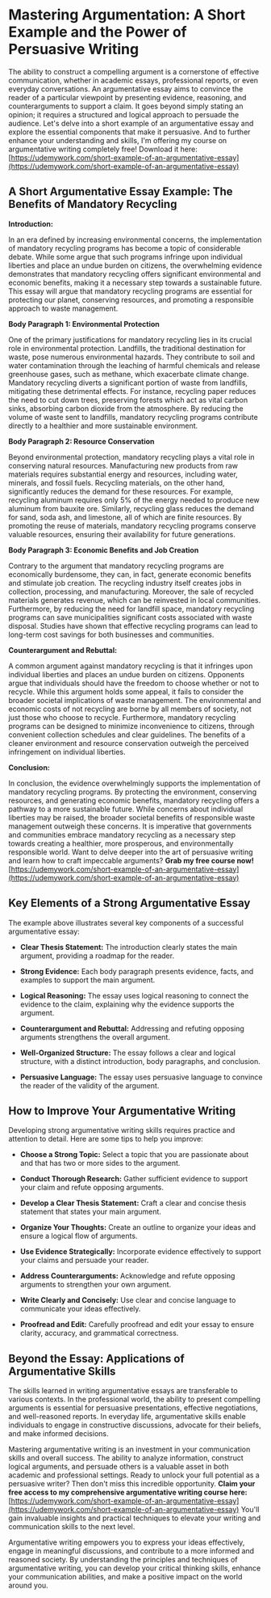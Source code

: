 # Mastering Argumentation: A Short Example and the Power of Persuasive Writing

The ability to construct a compelling argument is a cornerstone of effective communication, whether in academic essays, professional reports, or even everyday conversations. An argumentative essay aims to convince the reader of a particular viewpoint by presenting evidence, reasoning, and counterarguments to support a claim. It goes beyond simply stating an opinion; it requires a structured and logical approach to persuade the audience. Let's delve into a short example of an argumentative essay and explore the essential components that make it persuasive. And to further enhance your understanding and skills, I'm offering my course on argumentative writing completely free! Download it here: [https://udemywork.com/short-example-of-an-argumentative-essay](https://udemywork.com/short-example-of-an-argumentative-essay)

## A Short Argumentative Essay Example: The Benefits of Mandatory Recycling

**Introduction:**

In an era defined by increasing environmental concerns, the implementation of mandatory recycling programs has become a topic of considerable debate. While some argue that such programs infringe upon individual liberties and place an undue burden on citizens, the overwhelming evidence demonstrates that mandatory recycling offers significant environmental and economic benefits, making it a necessary step towards a sustainable future. This essay will argue that mandatory recycling programs are essential for protecting our planet, conserving resources, and promoting a responsible approach to waste management.

**Body Paragraph 1: Environmental Protection**

One of the primary justifications for mandatory recycling lies in its crucial role in environmental protection. Landfills, the traditional destination for waste, pose numerous environmental hazards. They contribute to soil and water contamination through the leaching of harmful chemicals and release greenhouse gases, such as methane, which exacerbate climate change. Mandatory recycling diverts a significant portion of waste from landfills, mitigating these detrimental effects. For instance, recycling paper reduces the need to cut down trees, preserving forests which act as vital carbon sinks, absorbing carbon dioxide from the atmosphere. By reducing the volume of waste sent to landfills, mandatory recycling programs contribute directly to a healthier and more sustainable environment.

**Body Paragraph 2: Resource Conservation**

Beyond environmental protection, mandatory recycling plays a vital role in conserving natural resources. Manufacturing new products from raw materials requires substantial energy and resources, including water, minerals, and fossil fuels. Recycling materials, on the other hand, significantly reduces the demand for these resources. For example, recycling aluminum requires only 5% of the energy needed to produce new aluminum from bauxite ore. Similarly, recycling glass reduces the demand for sand, soda ash, and limestone, all of which are finite resources. By promoting the reuse of materials, mandatory recycling programs conserve valuable resources, ensuring their availability for future generations.

**Body Paragraph 3: Economic Benefits and Job Creation**

Contrary to the argument that mandatory recycling programs are economically burdensome, they can, in fact, generate economic benefits and stimulate job creation. The recycling industry itself creates jobs in collection, processing, and manufacturing. Moreover, the sale of recycled materials generates revenue, which can be reinvested in local communities. Furthermore, by reducing the need for landfill space, mandatory recycling programs can save municipalities significant costs associated with waste disposal. Studies have shown that effective recycling programs can lead to long-term cost savings for both businesses and communities.

**Counterargument and Rebuttal:**

A common argument against mandatory recycling is that it infringes upon individual liberties and places an undue burden on citizens. Opponents argue that individuals should have the freedom to choose whether or not to recycle. While this argument holds some appeal, it fails to consider the broader societal implications of waste management. The environmental and economic costs of not recycling are borne by all members of society, not just those who choose to recycle. Furthermore, mandatory recycling programs can be designed to minimize inconvenience to citizens, through convenient collection schedules and clear guidelines. The benefits of a cleaner environment and resource conservation outweigh the perceived infringement on individual liberties.

**Conclusion:**

In conclusion, the evidence overwhelmingly supports the implementation of mandatory recycling programs. By protecting the environment, conserving resources, and generating economic benefits, mandatory recycling offers a pathway to a more sustainable future. While concerns about individual liberties may be raised, the broader societal benefits of responsible waste management outweigh these concerns. It is imperative that governments and communities embrace mandatory recycling as a necessary step towards creating a healthier, more prosperous, and environmentally responsible world. Want to delve deeper into the art of persuasive writing and learn how to craft impeccable arguments? **Grab my free course now!** [https://udemywork.com/short-example-of-an-argumentative-essay](https://udemywork.com/short-example-of-an-argumentative-essay)

## Key Elements of a Strong Argumentative Essay

The example above illustrates several key components of a successful argumentative essay:

*   **Clear Thesis Statement:** The introduction clearly states the main argument, providing a roadmap for the reader.

*   **Strong Evidence:** Each body paragraph presents evidence, facts, and examples to support the main argument.

*   **Logical Reasoning:** The essay uses logical reasoning to connect the evidence to the claim, explaining why the evidence supports the argument.

*   **Counterargument and Rebuttal:** Addressing and refuting opposing arguments strengthens the overall argument.

*   **Well-Organized Structure:** The essay follows a clear and logical structure, with a distinct introduction, body paragraphs, and conclusion.

*   **Persuasive Language:** The essay uses persuasive language to convince the reader of the validity of the argument.

## How to Improve Your Argumentative Writing

Developing strong argumentative writing skills requires practice and attention to detail. Here are some tips to help you improve:

*   **Choose a Strong Topic:** Select a topic that you are passionate about and that has two or more sides to the argument.

*   **Conduct Thorough Research:** Gather sufficient evidence to support your claim and refute opposing arguments.

*   **Develop a Clear Thesis Statement:** Craft a clear and concise thesis statement that states your main argument.

*   **Organize Your Thoughts:** Create an outline to organize your ideas and ensure a logical flow of arguments.

*   **Use Evidence Strategically:** Incorporate evidence effectively to support your claims and persuade your reader.

*   **Address Counterarguments:** Acknowledge and refute opposing arguments to strengthen your own argument.

*   **Write Clearly and Concisely:** Use clear and concise language to communicate your ideas effectively.

*   **Proofread and Edit:** Carefully proofread and edit your essay to ensure clarity, accuracy, and grammatical correctness.

## Beyond the Essay: Applications of Argumentative Skills

The skills learned in writing argumentative essays are transferable to various contexts. In the professional world, the ability to present compelling arguments is essential for persuasive presentations, effective negotiations, and well-reasoned reports. In everyday life, argumentative skills enable individuals to engage in constructive discussions, advocate for their beliefs, and make informed decisions.

Mastering argumentative writing is an investment in your communication skills and overall success. The ability to analyze information, construct logical arguments, and persuade others is a valuable asset in both academic and professional settings. Ready to unlock your full potential as a persuasive writer? Then don't miss this incredible opportunity. **Claim your free access to my comprehensive argumentative writing course here:** [https://udemywork.com/short-example-of-an-argumentative-essay](https://udemywork.com/short-example-of-an-argumentative-essay) You'll gain invaluable insights and practical techniques to elevate your writing and communication skills to the next level.

Argumentative writing empowers you to express your ideas effectively, engage in meaningful discussions, and contribute to a more informed and reasoned society. By understanding the principles and techniques of argumentative writing, you can develop your critical thinking skills, enhance your communication abilities, and make a positive impact on the world around you.
